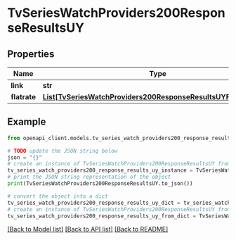 # TvSeriesWatchProviders200ResponseResultsUY


## Properties

Name | Type | Description | Notes
------------ | ------------- | ------------- | -------------
**link** | **str** |  | [optional] 
**flatrate** | [**List[TvSeriesWatchProviders200ResponseResultsUYFlatrateInner]**](TvSeriesWatchProviders200ResponseResultsUYFlatrateInner.md) |  | [optional] 

## Example

```python
from openapi_client.models.tv_series_watch_providers200_response_results_uy import TvSeriesWatchProviders200ResponseResultsUY

# TODO update the JSON string below
json = "{}"
# create an instance of TvSeriesWatchProviders200ResponseResultsUY from a JSON string
tv_series_watch_providers200_response_results_uy_instance = TvSeriesWatchProviders200ResponseResultsUY.from_json(json)
# print the JSON string representation of the object
print(TvSeriesWatchProviders200ResponseResultsUY.to_json())

# convert the object into a dict
tv_series_watch_providers200_response_results_uy_dict = tv_series_watch_providers200_response_results_uy_instance.to_dict()
# create an instance of TvSeriesWatchProviders200ResponseResultsUY from a dict
tv_series_watch_providers200_response_results_uy_from_dict = TvSeriesWatchProviders200ResponseResultsUY.from_dict(tv_series_watch_providers200_response_results_uy_dict)
```
[[Back to Model list]](../README.md#documentation-for-models) [[Back to API list]](../README.md#documentation-for-api-endpoints) [[Back to README]](../README.md)


